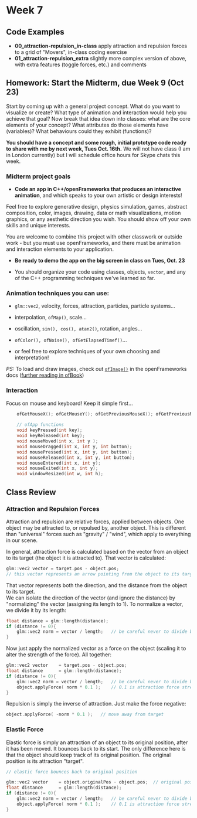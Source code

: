 # Week 7

## Code Examples

 - **00_attraction-repulsion_in-class** apply attraction and repulsion forces to a grid of "Movers", in-class coding exercise
 - **01_attraction-repulsion_extra** slightly more complex version of above, with extra features (toggle forces, etc.) and comments


## Homework: Start the Midterm, due Week 9 (Oct 23)

Start by coming up with a general project concept.  What do you want to visualize or create?  What type of animation and interaction would help you achieve that goal?  Now break that idea down into classes: what are the core elements of your concept?  What attributes do those elements have (variables)?  What behaviours could they exhibit (functions)?

**You should have a concept and some rough, initial prototype code ready to share with me by next week, Tues Oct. 16th.**  We will not have class (I am in London currently) but I will schedule office hours for Skype chats this week.

### Midterm project goals

- **Code an app in C++/openFrameworks that produces an interactive animation**, and which speaks to your own artistic or design interests!

 Feel free to explore generative design, physics simulation, games, abstract composition, color, images, drawing, data or math visualizations, motion graphics, or any aesthetic direction you wish.  You should show off your own skills and unique interests.

 You are welcome to combine this project with other classwork or outside work - but you must use openFrameworks, and there must be animation and interaction elements to your application.
 
- **Be ready to demo the app on the big screen in class on Tues, Oct. 23**

- You should organize your code using classes, objects, `vector`, and any of the C++ programming techniques we've learned so far.
  
### Animation techniques you can use:

+ `glm::vec2`, velocity, forces, attraction, particles, particle systems...
+ interpolation, `ofMap()`, scale...
+ oscillation, `sin(), cos(), atan2()`, rotation, angles...
+ `ofColor(), ofNoise(), ofGetElapsedTimef()`...

+ or feel free to explore techniques of your own choosing and interpretation!
  
_PS:_ To load and draw images, check out [`ofImage()`](http://openframeworks.cc/documentation/graphics/ofImage/) in the openFrameworks docs ([further reading in ofBook](http://openframeworks.cc/ofBook/chapters/image_processing_computer_vision.html#preliminariestoimageprocessing))
    
    
### Interaction 

Focus on mouse and keyboard!  Keep it simple first...

```c++
    ofGetMouseX(); ofGetMouseY(); ofGetPreviousMouseX(); ofGetPreviousMouseY();
    
    // ofApp functions
    void keyPressed(int key);
    void keyReleased(int key);
    void mouseMoved(int x, int y );
    void mouseDragged(int x, int y, int button);
    void mousePressed(int x, int y, int button);
    void mouseReleased(int x, int y, int button);
    void mouseEntered(int x, int y);
    void mouseExited(int x, int y);
    void windowResized(int w, int h);
```


## Class Review

### Attraction and Repulsion Forces

Attraction and repulsion are relative forces, applied between objects.  One object may be attracted to, or repulsed by, another object.  This is different than "universal" forces such as "gravity" / "wind", which apply to everything in our scene.

In general, attraction force is calculated based on the vector from an object to its target (the object it is attracted to).  That vector is calculated:

```c++
glm::vec2 vector = target.pos - object.pos;	
// this vector represents an arrow pointing from the object to its target
```

That vector represents both the direction, and the distance from the object to its target.  
We can isolate the direction of the vector (and ignore the distance) by "normalizing" the vector (assigning its length to 1).  To normalize a vector, we divide it by its length:

```c++
float distance = glm::length(distance);
if (distance != 0){
	glm::vec2 norm = vector / length;	// be careful never to divide by 0! 
}
```

Now just apply the normalized vector as a force on the object (scaling it to alter the strength of the force).
All together:

```c++
glm::vec2 vector 	= target.pos - object.pos;	
float distance 		= glm::length(distance);
if (distance != 0){
	glm::vec2 norm = vector / length;	// be careful never to divide by 0! 
	object.applyForce( norm * 0.1 );	// 0.1 is attraction force strength here
}
```

Repulsion is simply the inverse of attraction.  Just make the force negative:

```c++	
object.applyForce( -norm * 0.1 );	// move away from target
```

### Elastic Force

Elastic force is simply an attraction of an object to its original position, after it has been moved.  It bounces back to its start.
The only difference here is that the object should keep track of its original position.  The original position is its attraction "target".

```c++
// elastic force bounces back to original position

glm::vec2 vector 	= object.originalPos - object.pos;	// original position is the target
float distance 		= glm::length(distance);
if (distance != 0){
	glm::vec2 norm = vector / length;	// be careful never to divide by 0! 
	object.applyForce( norm * 0.1 );	// 0.1 is attraction force strength here
}
```



